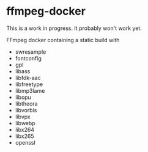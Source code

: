 # ffmpeg-docker
This is a work in progress. It probably won't work yet.

FFmpeg docker containing a static build with
* swresample 
* fontconfig
* gpl
* libass
* libfdk-aac
* libfreetype
* libmp3lame
* libopu
* libtheora
* libvorbis
* libvpx
* libwebp
* libx264
* libx265
* openssl
